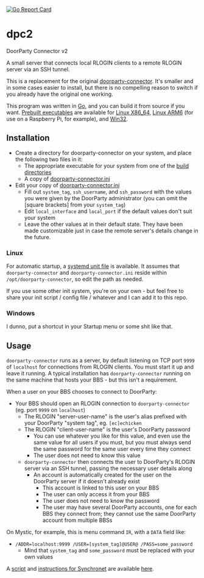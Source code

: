 [![Go Report Card](https://goreportcard.com/badge/github.com/echicken/dpc2?style=flat-square)](https://goreportcard.com/report/github.com/echicken/dpc2)


# dpc2
DoorParty Connector v2

A small server that connects local RLOGIN clients to a remote RLOGIN server via an SSH tunnel.

This is a replacement for the original [doorparty-connector](https://github.com/echicken/doorparty-connector).  It's smaller and in some cases easier to install, but there is no compelling reason to switch if you already have the original one working.

This program was written in [Go](https://golang.org/), and you can build it from source if you want.  [Prebuilt executables](build/) are available for [Linux X86_64](build/linux_x64/), [Linux ARM6](build/linux_arm6/) (for use on a Raspberry Pi, for example), and [Win32](build/win32/).

## Installation

* Create a directory for doorparty-connector on your system, and place the following two files in it:
	* The appropriate executable for your system from one of the [build directories](build/)
	* A copy of [doorparty-connector.ini](configs/doorparty-connector.ini)
* Edit your copy of [doorparty-connector.ini](configs/doorparty-connector.ini)
	* Fill out `system_tag`, `ssh_username`, and `ssh_password` with the values you were given by the DoorParty administrator (you can omit the [square brackets] from your `system_tag`)
	* Edit `local_interface` and `local_port` if the default values don't suit your system
	* Leave the other values at in their default state.  They have been made customizable just in case the remote server's details change in the future.
	
### Linux

For automatic startup, a [systemd unit file](init/doorparty-connector.service) is available.  It assumes that `doorparty-connector` and `doorparty-connector.ini` reside within `/opt/doorparty-connector`, so edit the path as needed.

If you use some other init system, you're on your own - but feel free to share your init script / config file / whatever and I can add it to this repo.

### Windows

I dunno, put a shortcut in your Startup menu or some shit like that.
	
## Usage

`doorparty-connector` runs as a server, by default listening on TCP port `9999` of `localhost` for connections from RLOGIN clients.  You must start it up and leave it running.  A typical installation has `doorparty-connector` running on the same machine that hosts your BBS - but this isn't a requirement.

When a user on your BBS chooses to connect to DoorParty:

* Your BBS should open an RLOGIN connection to `doorparty-connector` (eg. port `9999` on `localhost`)
	* The RLOGIN "server-user-name" is the user's alias prefixed with your DoorParty "system tag", eg. `[ec]echicken`
	* The RLOGIN "client-user-name" is the user's DoorParty password
		* You can use whatever you like for this value, and even use the same value for all users if you must, but you must always send the same password for the same user every time they connect
		* The user does not need to know this value
	* `doorparty-connector` then connects the user to DoorParty's RLOGIN server via an SSH tunnel, passing the necessary user details along
		* An account is automatically created for the user on the DoorParty server if it doesn't already exist
			* This account is linked to this user on your BBS
			* The user can only access it from your BBS
			* The user does not need to know the password
			* The user may have several DoorParty accounts, one for each BBS they connect from; they cannot use the same DoorParty account from multiple BBSs

On Mystic, for example, this is menu command `IR`, with a `DATA` field like:
* `/ADDR=localhost:9999 /USER=[system_tag]@USER@ /PASS=some_password`
	* Mind that `system_tag` and `some_password` must be replaced with your own values

A [script](third_party/synchronet/doorparty.js) and [instructions for Synchronet](third_party/synchronet/) are available [here](third_party/synchronet/).